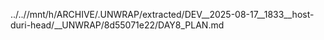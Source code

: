 ../..//mnt/h/ARCHIVE/.UNWRAP/extracted/DEV__2025-08-17__1833__host-duri-head/__UNWRAP/8d55071e22/DAY8_PLAN.md